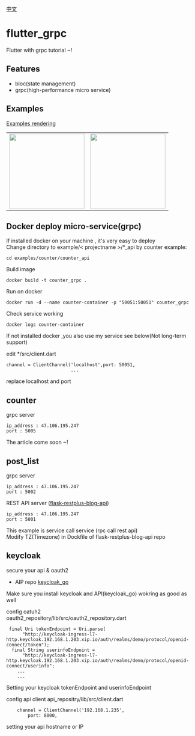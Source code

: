[中文](https://github.com/zengzhengrong/flutter_grpc/blob/master/README_zh.md)

# flutter_grpc 

Flutter with grpc tutorial ~!

## Features
 - bloc(state management)
 - grpc(high-performance micro service)

## Examples

[Examples rendering](https://github.com/zengzhengrong/flutter_grpc/tree/master/gif/)

<div style="text-align: center">
    <table>
        <tr>
            <td style="text-align: center">
                <a href="https://github.com/zengzhengrong/flutter_grpc/tree/master/examples/counter">
                    <img src="https://github.com/zengzhengrong/flutter_grpc/tree/master/gif/counter_mini.gif" width="200"/>
                </a>
            </td>            
            <td style="text-align: center">
                <a href="https://github.com/zengzhengrong/flutter_grpc/tree/master/examples/post_list">
                    <img src="https://github.com/zengzhengrong/flutter_grpc/tree/master/gif/post_list.gif" width="200"/>
                </a>
            </td>
        </tr>
    </table>
</div>

## Docker deploy micro-service(grpc)

If installed docker on your machine , it's very easy to deploy  
Change directory to example/< projectname >/*_api by counter example:
```
cd examples/counter/counter_api
```
Build image
```
docker build -t counter_grpc .
```
Run on docker
```
docker run -d --name counter-container -p "50051:50051" counter_grpc
```

Check service working 
```
docker logs counter-container
```
If not installed docker ,you also use my service see below(Not long-term support)

edit */src/client.dart
```
channel = ClientChannel('localhost',port: 50051,
                        ...
```
replace localhost and port
## counter

grpc server
```
ip_address : 47.106.195.247
port : 5005
```
The article come soon ~!


## post_list

grpc server
```
ip_address : 47.106.195.247
port : 5002
```
REST API server ([flask-restplus-blog-api](https://github.com/zengzhengrong/flask-restplus-blog-api))
```
ip_address : 47.106.195.247
port : 5001
```

This example is service call service (rpc call rest api)  
Modify TZ(Timezone) in Dockfile of flask-restplus-blog-api repo 


## keycloak

secure your api & oauth2

- AIP repo [keycloak_go](https://github.com/zengzhengrong/keycloak_go)

Make sure  you install keycloak and API(keycloak_go) wokring as good as well

config oatuh2   
oauth2_repository/lib/src/oauth2_repository.dart
```
 final Uri tokenEndpoint = Uri.parse(
      "http://keycloak-ingress-l7-http.keycloak.192.168.1.203.xip.io/auth/realms/demo/protocol/openid-connect/token");
  final String userinfoEndpoint =
      "http://keycloak-ingress-l7-http.keycloak.192.168.1.203.xip.io/auth/realms/demo/protocol/openid-connect/userinfo";
    ...
    ...
```
Setting your keycloak tokenEndpoint and userinfoEndpoint

config api client api_repositry/lib/src/client.dart
```
    channel = ClientChannel('192.168.1.235',
        port: 8000,
```
setting your api hostname or IP